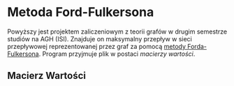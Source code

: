 # Metoda Ford-Fulkersona
Powyższy jest projektem zaliczeniowym z teorii grafów w drugim semestrze studiów na AGH (ISI).
Znajduje on maksymalny przepływ w sieci przepływowej reprezentowanej przez graf za pomocą [metody Forda-Fulkersona](https://pl.wikipedia.org/wiki/Metoda_Forda-Fulkersona).
Program przyjmuje plik w postaci _macierzy wartości_.

## Macierz Wartości

